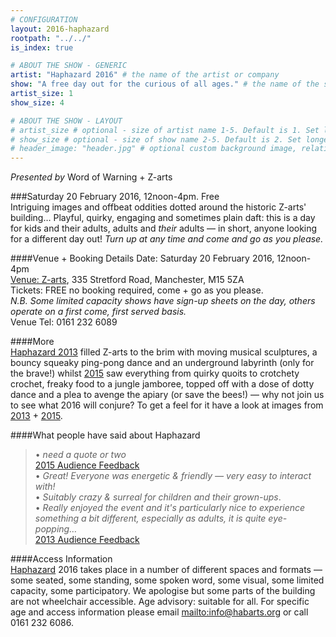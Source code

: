 ```yaml
---
# CONFIGURATION
layout: 2016-haphazard
rootpath: "../../"
is_index: true

# ABOUT THE SHOW - GENERIC
artist: "Haphazard 2016" # the name of the artist or company
show: "A free day out for the curious of all ages." # the name of the show
artist_size: 1
show_size: 4

# ABOUT THE SHOW - LAYOUT
# artist_size # optional - size of artist name 1-5. Default is 1. Set longer names to lower values
# show_size # optional - size of show name 2-5. Default is 2. Set longer names to lower values
# header_image: "header.jpg" # optional custom background image, relative to current page
---
```

*Presented by* Word of Warning + Z-arts          

###Saturday 20 February 2016, 12noon-4pm. Free             
Intriguing images and offbeat oddities dotted around the historic Z-arts' building… Playful, quirky, engaging and sometimes plain daft: this is a day for kids and their adults, adults and *their* adults — in short, anyone looking for a different day out! *Turn up at any time and come and go as you please.*            
           
####Venue + Booking Details
Date: Saturday 20 February 2016, 12noon-4pm    
[Venue: Z-arts](http://www.z-arts.org/about-us/getting-here), 335 Stretford Road, Manchester, M15 5ZA        
Tickets: FREE no booking required, come + go as you please.            
*N.B. Some limited capacity shows have sign-up sheets on the day, others operate on a first come, first served basis.*         
Venue Tel: 0161 232 6089              
         
####More    
[Haphazard 2013](/archive/2013-spring/haphazard) filled Z-arts to the brim with moving musical sculptures, a bouncy squeaky ping-pong dance and an underground labyrinth (only for the brave!) whilst [2015](/archive/2015-spring/haphazard) saw everything from quirky quoits to crotchety crochet, freaky food to a jungle jamboree, topped off with a dose of dotty dance and a plea to avenge the apiary (or save the bees!) — why not join us to see what 2016 will conjure? To get a feel for it have a look at images from [2013](/galleries/2013-haphazard) + [2015](/galleries/2015-haphazard).         
        
####What people have said about Haphazard        
>• *need a quote or two*<br>[2015 Audience Feedback](/archive/2015-spring/haphazard)         
>• *Great! Everyone was energetic & friendly — very easy to interact with!*<br>• *Suitably crazy & surreal for children and their grown-ups*.<br>• *Really enjoyed the event and it's particularly nice to experience something a bit different, especially as adults, it is quite eye-popping…*<br>[2013 Audience Feedback](/archive/2013-spring/haphazard)         
        
####Access Information    
[Haphazard](/hab/haphazard) 2016 takes place in a number of different spaces and formats — some seated, some standing, some spoken word, some visual, some limited capacity, some participatory. We apologise but some parts of the building are not wheelchair accessible. Age advisory: suitable for all. For specific age and access information please email <mailto:info@habarts.org> or call 0161 232 6086.
